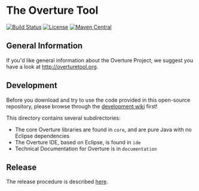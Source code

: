 # The Overture Tool 
[![Build Status](https://build.overture.au.dk/jenkins/buildStatus/icon?job=overture-development)](https://build.overture.au.dk/jenkins/job/overture-development/)
[![License](http://img.shields.io/:license-gpl3-blue.svg?style=flat-square)](http://www.gnu.org/licenses/gpl-3.0.html)
[![Maven Central](https://img.shields.io/maven-central/v/org.overturetool/core.svg?label=Maven%20Central)](http://search.maven.org/#search%7Cgav%7C1%7Cg%3A%22org.overturetool.core%22)

## General Information

If you'd like general information about the Overture Project, we suggest you have a look at http://overturetool.org.

## Development

Before you download and try to use the code provided in this open-source repository, please browse through the [development wiki](https://github.com/overturetool/overture/wiki) first!

This directory contains several subdirectories:

* The core Overture libraries are found in `core`, and are pure Java with no Eclipse dependencies
* The Overture IDE, based on Eclipse, is found in `ide`
* Technical Documentation for Overture is in `documentation`

## Release

The release procedure is described [here](https://github.com/overturetool/overture/wiki/New-Release-Procedure).
